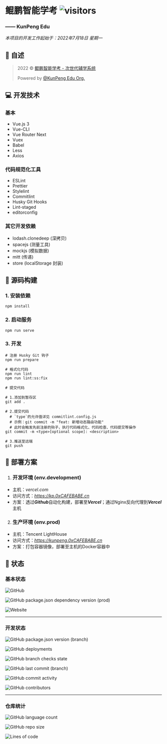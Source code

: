 # 鲲鹏智能学考  ![visitors](https://visitor-badge.glitch.me/badge?page_id=Kwanhooo.kunpeng-edu-frontend)
### —— KunPeng Edu

_本项目的开发工作起始于：2022年7月18日 星期一_

## 📔 自述

> 2022 © [鲲鹏智能学考 - 次世代辅学系统](https://kp.0xCAFEBABE.cn)
>
> Powered by [@KunPeng Edu Org.](https://gitee.com/hixs/kunpeng_front)

## 💻 开发技术

### 基本
- Vue.js 3
- Vue-CLI
- Vue Router Next
- Vuex
- Babel
- Less
- Axios

### 代码规范化工具
- ESLint
- Prettier
- Stylelint
- Commitlint
- Husky Git Hooks
- Lint-staged
- editorconfig

### 其它开发依赖
- lodash.clonedeep (深拷贝)
- spacejs (测量工具)
- mockjs (模拟数据)
- mitt (传递)
- store (localStorage 封装)

## 🦾 源码构建
### 1. 安装依赖
```npm
npm install
```

### 2. 启动服务
```npm
npm run serve
```

### 3. 开发
```npm
# 注册 Husky Git 钩子
npm run prepare
```

```npm
# 格式化代码
npm run lint
npm run lint:ss:fix
```

```shell
# 提交代码

# 1.添加到暂存区
git add .

# 2.提交代码
  # `type`的允许值详见 commitlint.config.js
  # 示例：git commit -m "feat: 新增动态路由功能"
  # 此时会触发先前注册的钩子，执行代码格式化、代码检查、代码提交等操作
git commit -m <type>[optional scope]: <description>
  
# 3.推送至远端
git push
```

## 🔨 部署方案
1. ### 开发环境 (env.development)

  - 主机：*vercel.com*
  - 访问方式：*https://kp.0xCAFEBABE.cn*
  - 方案：透过***Github***自动化构建，部署至***Vercel***；通过Nginx反向代理到***Vercel***主机

2. ### 生产环境 (env.prod)

  - 主机：Tencent LightHouse
  - 访问方式：*https://kunpeng.0xCAFEBABE.cn*
  - 方案：打包容器镜像，部署至主机的Docker容器中


## 🏃 状态
### 基本状态
![GitHub](https://img.shields.io/github/license/Kwanhooo/kunpeng-edu-frontend?style=for-the-badge)

![GitHub package.json dependency version (prod)](https://img.shields.io/github/package-json/dependency-version/Kwanhooo/kunpeng-edu-frontend/vue?style=for-the-badge)

![Website](https://img.shields.io/website?label=prod-services&style=for-the-badge&url=http%3A%2F%2Fkp.0xcafebabe.cn%2F)

---
### 开发状态

![GitHub package.json version (branch)](https://img.shields.io/github/package-json/v/Kwanhooo/kunpeng-edu-frontend/master?style=for-the-badge)

![GitHub deployments](https://img.shields.io/github/deployments/Kwanhooo/kunpeng-edu-frontend/Production?label=Dev-Env%20deploy&style=for-the-badge)

![GitHub branch checks state](https://img.shields.io/github/checks-status/Kwanhooo/kunpeng-edu-frontend/master?label=master%20%E5%88%86%E6%94%AF%E6%A3%80%E6%9F%A5&style=for-the-badge)

![GitHub last commit (branch)](https://img.shields.io/github/last-commit/Kwanhooo/kunpeng-edu-frontend/master?style=for-the-badge)

![GitHub commit activity](https://img.shields.io/github/commit-activity/w/Kwanhooo/kunpeng-edu-frontend?style=for-the-badge)

![GitHub contributors](https://img.shields.io/github/contributors/Kwanhooo/kunpeng-edu-frontend?style=for-the-badge)

---
### 仓库统计

![GitHub language count](https://img.shields.io/github/languages/count/Kwanhooo/kunpeng-edu-frontend?style=for-the-badge)

![GitHub repo size](https://img.shields.io/github/repo-size/Kwanhooo/kunpeng-edu-frontend?style=for-the-badge)

![Lines of code](https://img.shields.io/tokei/lines/github/Kwanhooo/kunpeng-edu-frontend?style=for-the-badge)

